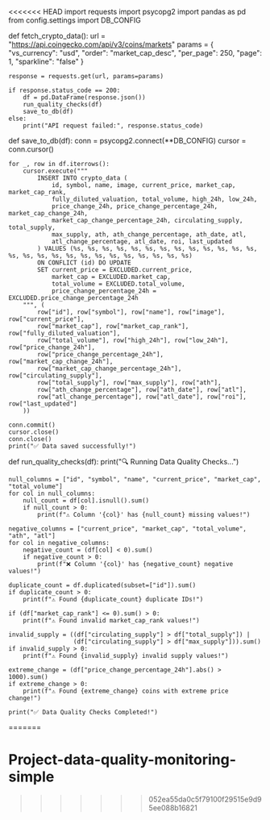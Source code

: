 <<<<<<< HEAD
import requests
import psycopg2
import pandas as pd
from config.settings import DB_CONFIG

def fetch_crypto_data():
    url = "https://api.coingecko.com/api/v3/coins/markets"
    params = {
        "vs_currency": "usd",
        "order": "market_cap_desc",
        "per_page": 250,
        "page": 1,
        "sparkline": "false"
    }
    
    response = requests.get(url, params=params)
    
    if response.status_code == 200:
        df = pd.DataFrame(response.json())
        run_quality_checks(df)
        save_to_db(df)
    else:
        print("API request failed:", response.status_code)

def save_to_db(df):
    conn = psycopg2.connect(**DB_CONFIG)
    cursor = conn.cursor()

    for _, row in df.iterrows():
        cursor.execute("""
            INSERT INTO crypto_data (
                id, symbol, name, image, current_price, market_cap, market_cap_rank, 
                fully_diluted_valuation, total_volume, high_24h, low_24h, 
                price_change_24h, price_change_percentage_24h, market_cap_change_24h, 
                market_cap_change_percentage_24h, circulating_supply, total_supply, 
                max_supply, ath, ath_change_percentage, ath_date, atl, 
                atl_change_percentage, atl_date, roi, last_updated
            ) VALUES (%s, %s, %s, %s, %s, %s, %s, %s, %s, %s, %s, %s, %s, %s, %s, %s, %s, %s, %s, %s, %s, %s, %s, %s, %s, %s)
            ON CONFLICT (id) DO UPDATE 
            SET current_price = EXCLUDED.current_price, 
                market_cap = EXCLUDED.market_cap, 
                total_volume = EXCLUDED.total_volume, 
                price_change_percentage_24h = EXCLUDED.price_change_percentage_24h
        """, (
            row["id"], row["symbol"], row["name"], row["image"], row["current_price"],
            row["market_cap"], row["market_cap_rank"], row["fully_diluted_valuation"], 
            row["total_volume"], row["high_24h"], row["low_24h"], row["price_change_24h"], 
            row["price_change_percentage_24h"], row["market_cap_change_24h"], 
            row["market_cap_change_percentage_24h"], row["circulating_supply"], 
            row["total_supply"], row["max_supply"], row["ath"], 
            row["ath_change_percentage"], row["ath_date"], row["atl"], 
            row["atl_change_percentage"], row["atl_date"], row["roi"], row["last_updated"]
        ))

    conn.commit()
    cursor.close()
    conn.close()
    print("✅ Data saved successfully!")

def run_quality_checks(df):
    print("🔍 Running Data Quality Checks...")

    null_columns = ["id", "symbol", "name", "current_price", "market_cap", "total_volume"]
    for col in null_columns:
        null_count = df[col].isnull().sum()
        if null_count > 0:
            print(f"⚠️ Column '{col}' has {null_count} missing values!")

    negative_columns = ["current_price", "market_cap", "total_volume", "ath", "atl"]
    for col in negative_columns:
        negative_count = (df[col] < 0).sum()
        if negative_count > 0:
            print(f"❌ Column '{col}' has {negative_count} negative values!")

    duplicate_count = df.duplicated(subset=["id"]).sum()
    if duplicate_count > 0:
        print(f"⚠️ Found {duplicate_count} duplicate IDs!")

    if (df["market_cap_rank"] <= 0).sum() > 0:
        print(f"⚠️ Found invalid market_cap_rank values!")
    
    invalid_supply = ((df["circulating_supply"] > df["total_supply"]) | 
                      (df["circulating_supply"] > df["max_supply"])).sum()
    if invalid_supply > 0:
        print(f"⚠️ Found {invalid_supply} invalid supply values!")

    extreme_change = (df["price_change_percentage_24h"].abs() > 1000).sum()
    if extreme_change > 0:
        print(f"⚠️ Found {extreme_change} coins with extreme price change!")

    print("✅ Data Quality Checks Completed!")




=======
# Project-data-quality-monitoring-simple
>>>>>>> 052ea55da0c5f79100f29515e9d95ee088b16821
